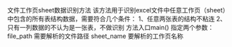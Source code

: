 文件工作页sheet数据识别方法
该方法用于识别excel文件中任意工作页（sheet）中包含的所有表结构数据，需要符合几个条件：
1、任意两张表的结构不粘连
2、只有一列数据的不认为是一张表，不做识别
方法入口main()
指定两个参数：file_path 需要解析的文件路径
             sheet_name 要解析的工作页名称
